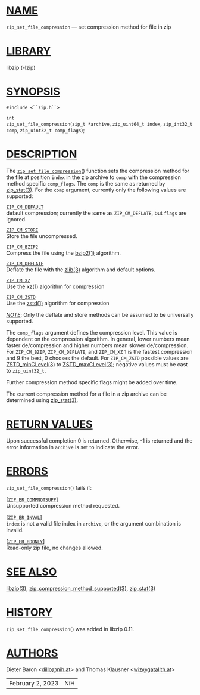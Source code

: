 # [NAME](#NAME)

`zip_set_file_compression` — set compression method for file in zip

# [LIBRARY](#LIBRARY)

libzip (-lzip)

# [SYNOPSIS](#SYNOPSIS)

`#include <``zip.h``>`

`int`  
`zip_set_file_compression`(`zip_t *archive`, `zip_uint64_t index`,
`zip_int32_t comp`, `zip_uint32_t comp_flags`);

# [DESCRIPTION](#DESCRIPTION)

The [`zip_set_file_compression`](#zip_set_file_compression)() function
sets the compression method for the file at position `index` in the zip
archive to `comp` with the compression method specific `comp_flags`. The
`comp` is the same as returned by [zip_stat(3)](zip_stat.md). For the
`comp` argument, currently only the following values are supported:

[`ZIP_CM_DEFAULT`](#ZIP_CM_DEFAULT)  
default compression; currently the same as `ZIP_CM_DEFLATE`, but `flags`
are ignored.

[`ZIP_CM_STORE`](#ZIP_CM_STORE)  
Store the file uncompressed.

[`ZIP_CM_BZIP2`](#ZIP_CM_BZIP2)  
Compress the file using the
[bzip2(1)](http://pubs.opengroup.org/onlinepubs/9699919799/functions/bzip2.md)
algorithm.

[`ZIP_CM_DEFLATE`](#ZIP_CM_DEFLATE)  
Deflate the file with the
[zlib(3)](http://pubs.opengroup.org/onlinepubs/9699919799/functions/zlib.md)
algorithm and default options.

[`ZIP_CM_XZ`](#ZIP_CM_XZ)  
Use the
[xz(1)](http://pubs.opengroup.org/onlinepubs/9699919799/functions/xz.md)
algorithm for compression

[`ZIP_CM_ZSTD`](#ZIP_CM_ZSTD)  
Use the
[zstd(1)](http://pubs.opengroup.org/onlinepubs/9699919799/functions/zstd.md)
algorithm for compression

[*NOTE*](#NOTE): Only the deflate and store methods can be assumed to be
universally supported.

The `comp_flags` argument defines the compression level. This value is
dependent on the compression algorithm. In general, lower numbers mean
faster de/compression and higher numbers mean slower de/compression. For
`ZIP_CM_BZIP`, `ZIP_CM_DEFLATE`, and `ZIP_CM_XZ` 1 is the fastest
compression and 9 the best, 0 chooses the default. For `ZIP_CM_ZSTD`
possible values are
[ZSTD_minCLevel(3)](http://pubs.opengroup.org/onlinepubs/9699919799/functions/ZSTD_minCLevel.md)
to
[ZSTD_maxCLevel(3)](http://pubs.opengroup.org/onlinepubs/9699919799/functions/ZSTD_maxCLevel.md);
negative values must be cast to `zip_uint32_t`.

Further compression method specific flags might be added over time.

The current compression method for a file in a zip archive can be
determined using [zip_stat(3)](zip_stat.md).

# [RETURN VALUES](#RETURN_VALUES)

Upon successful completion 0 is returned. Otherwise, -1 is returned and
the error information in `archive` is set to indicate the error.

# [ERRORS](#ERRORS)

`zip_set_file_compression`() fails if:

\[[`ZIP_ER_COMPNOTSUPP`](#ZIP_ER_COMPNOTSUPP)\]  
Unsupported compression method requested.

\[[`ZIP_ER_INVAL`](#ZIP_ER_INVAL)\]  
`index` is not a valid file index in `archive`, or the argument
combination is invalid.

\[[`ZIP_ER_RDONLY`](#ZIP_ER_RDONLY)\]  
Read-only zip file, no changes allowed.

# [SEE ALSO](#SEE_ALSO)

[libzip(3)](libzip.md),
[zip_compression_method_supported(3)](zip_compression_method_supported.md),
[zip_stat(3)](zip_stat.md)

# [HISTORY](#HISTORY)

`zip_set_file_compression`() was added in libzip 0.11.

# [AUTHORS](#AUTHORS)

Dieter Baron \<[dillo@nih.at](mailto:dillo@nih.at)\> and Thomas Klausner
\<[wiz@gatalith.at](mailto:wiz@gatalith.at)\>

|                  |     |
|------------------|-----|
| February 2, 2023 | NiH |
